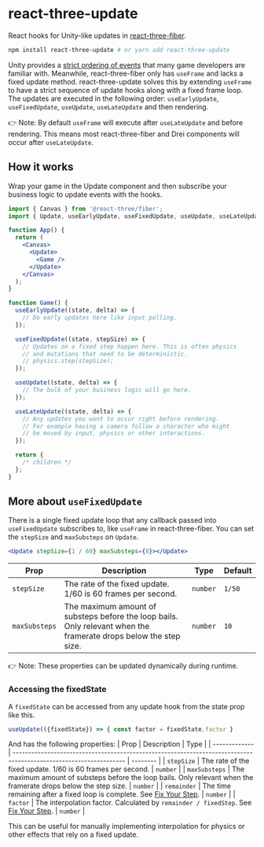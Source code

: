 # react-three-update

React hooks for Unity-like updates in [react-three-fiber](https://github.com/pmndrs/react-three-fiber).

```bash
npm install react-three-update # or yarn add react-three-update
```

Unity provides a [strict ordering of events](https://docs.unity3d.com/Manual/ExecutionOrder.html) that many game developers are familiar with. Meanwhile, react-three-fiber only has `useFrame` and lacks a fixed update method. react-three-update solves this by extending `useFrame` to have a strict sequence of update hooks along with a fixed frame loop. The updates are executed in the following order: `useEarlyUpdate`, `useFixedUpdate`, `useUpdate`, `useLateUpdate` and then rendering.

👉 Note: By default `useFrame` will execute after `useLateUpdate` and before rendering. This means most react-three-fiber and Drei components will occur after `useLateUpdate`.

## How it works

Wrap your game in the Update component and then subscribe your business logic to update events with the hooks.

```jsx
import { Canvas } from '@react-three/fiber';
import { Update, useEarlyUpdate, useFixedUpdate, useUpdate, useLateUpdate } from 'react-three-update';

function App() {
  return (
    <Canvas>
      <Update>
        <Game />
      </Update>
    </Canvas>
  );
}

function Game() {
  useEarlyUpdate((state, delta) => {
    // Do early updates here like input polling.
  });

  useFixedUpdate((state, stepSize) => {
    // Updates on a fixed step happen here. This is often physics
    // and mutations that need to be deterministic.
    // physics.step(stepSize);
  });

  useUpdate((state, delta) => {
    // The bulk of your business logic will go here.
  });

  useLateUpdate((state, delta) => {
    // Any updates you want to occur right before rendering.
    // For example having a camera follow a character who might
    // be moved by input, physics or other interactions.
  });

  return {
    /* children */
  };
}
```

## More about `useFixedUpdate`

There is a single fixed update loop that any callback passed into `useFixedUpdate` subscribes to, like `useFrame` in react-three-fiber. You can set the `stepSize` and `maxSubsteps` on `Update`.

```jsx
<Update stepSize={1 / 60} maxSubsteps={8}></Update>
```

| Prop          | Description                                                                                                       | Type     | Default |
| ------------- | ----------------------------------------------------------------------------------------------------------------- | -------- | ------- |
| `stepSize`    | The rate of the fixed update. 1/60 is 60 frames per second.                                                       | `number` | `1/50`  |
| `maxSubsteps` | The maximum amount of substeps before the loop bails. Only relevant when the framerate drops below the step size. | `number` | `10`    |

👉 Note: These properties can be updated dynamically during runtime.

### Accessing the fixedState

A `fixedState` can be accessed from any update hook from the state prop like this.

```jsx
useUpdate(({fixedState}) => { const factor = fixedState.factor }
```

And has the following properties:
| Prop | Description | Type |
| ------------- | ----------------------------------------------------------------------------------------------------------------- | -------- |
| `stepSize` | The rate of the fixed update. 1/60 is 60 frames per second. | `number` |
| `maxSubsteps` | The maximum amount of substeps before the loop bails. Only relevant when the framerate drops below the step size. | `number` |
| `remainder` | The time remaining after a fixed loop is complete. See [Fix Your Step](https://gafferongames.com/post/fix_your_timestep#the-final-touch). | `number` |
| `factor` | The interpolation factor. Calculated by `remainder / fixedStep`. See [Fix Your Step](https://gafferongames.com/post/fix_your_timestep#the-final-touch). | `number` |

This can be useful for manually implementing interpolation for physics or other effects that rely on a fixed update.
